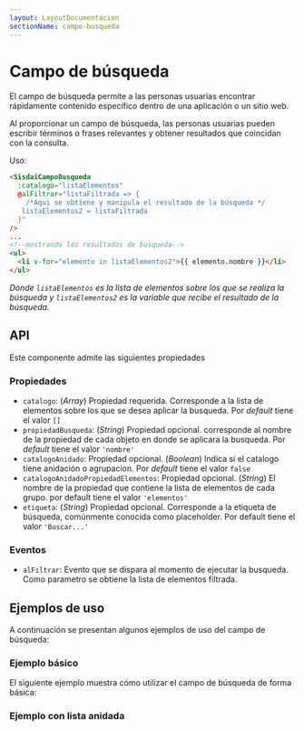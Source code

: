 ```yaml
---
layout: LayoutDocumentacion
sectionName: campo-busqueda
---
```


# Campo de búsqueda

El campo de búsqueda permite a las personas usuarias encontrar rápidamente contenido específico dentro de una aplicación o un sitio web.

Al proporcionar un campo de búsqueda, las personas usuarias pueden escribir términos o frases relevantes y obtener resultados que coincidan con la consulta.

Uso:

```html
<SisdaiCampoBusqueda
  :catalogo="listaElementos"
  @alFiltrar="listaFiltrada => {
    /*Aqui se obtiene y manipula el resultado de la búsqueda */
   listaElementos2 = listaFiltrada
  }"
/>
...
<!--mostrando los resultados de busqueda-->
<ul>
  <li v-for="elemento in listaElementos2">{{ elemento.nombre }}</li>
</ul>
```

_Donde `listaElementos` es la lista de elementos sobre los que se realiza la búsqueda y `listaElementos2` es la variable que recibe el resultado de la búsqueda._

<section id="api">

## API

Este componente admite las siguientes propiedades

### Propiedades

- `catalogo`: (_Array_) Propiedad requerida. Corresponde a la lista de elementos sobre los que se desea aplicar la busqueda. Por _default_ tiene el valor `[]`
- `propiedadBusqueda`: (_String_) Propiedad opcional. corresponde al nombre de la propiedad de cada objeto en donde se aplicara la busqueda. Por _default_ tiene el valor `'nombre'`
- `catalogoAnidado`: Propiedad opcional. (_Boolean_) Indica si el catalogo tiene anidación o agrupacion. Por _default_ tiene el valor `false`
- `catalogoAnidadoPropiedadElementos`: Propiedad opcional. (_String_) El nombre de la propiedad que contiene la lista de elementos de cada grupo. por default tiene el valor `'elementos'`
- `etiqueta`: (_String_) Propiedad opcional. Corresponde a la etiqueta de búsqueda, comúnmente conocida como placeholder. Por default tiene el valor `'Buscar...'`

### Eventos

- `alFiltrar`: Evento que se dispara al momento de ejecutar la busqueda. Como parametro se obtiene la lista de elementos filtrada.

</section>

<section id="ejemplos">

## Ejemplos de uso

</section>

A continuación se presentan algunos ejemplos de uso del campo de búsqueda:

### Ejemplo básico

El siguiente ejemplo muestra cómo utilizar el campo de búsqueda de forma básica:

<utils-ejemplo-doc ruta="campo-busqueda/basico.vue"/>

### Ejemplo con lista anidada

<utils-ejemplo-doc ruta="campo-busqueda/catalogo-anidado.vue"/>
